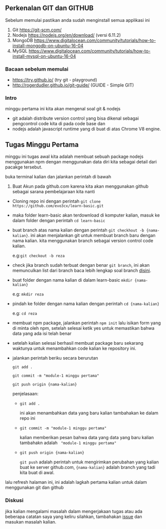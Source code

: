 ## Perkenalan GIT dan GITHUB

Sebelum memulai pastikan anda sudah menginstall semua applikasi ini

1. Git  https://git-scm.com/
2. Nodejs https://nodejs.org/en/download/ (versi 6.11.2)
3. MongoDB https://www.digitalocean.com/community/tutorials/how-to-install-mongodb-on-ubuntu-16-04
4. MySQL https://www.digitalocean.com/community/tutorials/how-to-install-mysql-on-ubuntu-16-04


### Bacaan sebelum memulai
- https://try.github.io/ (try git - playground)
- http://rogerdudler.github.io/git-guide/ (GUIDE - Simple GIT)


### Intro

minggu pertama ini kita akan mengenal soal git & nodejs

- git adalah distribute version control yang bisa dikenal sebagai pengcontrol code kita di pada code base dan
- nodejs adalah javascript runtime yang di buat di atas Chrome V8 engine.  

## Tugas Minggu Pertama

minggu ini tugas awal kita adalah membuat sebuah package nodejs menggunakan npm dengan menggunakan data diri kita sebagai detail dari pacakge tersebut.

buka terminal kalian dan jalankan perintah di bawah

1. Buat Akun pada github.com karena kita akan menggunakan github sebagai sarana pembelajaraan kita nanti

- Cloning repo ini dengan perintah `git clone https://github.com/evo3cx/learn-basic.git`

- maka folder learn-basic akan terdownload di komputer kalian, masuk ke dalam folder dengan perintah `cd learn-basic`

- buat branch atas nama kalian dengan perintah `git checkhout -b {nama-kalian}`. ini akan menjalankan git untuk membuat branch baru dengan nama kalian. kita menggunakan branch sebagai version control code kalian.

  e.g:``` git checkout -b reza ```

- check jika branch sudah terbuat dengan benar `git branch`, ini akan memunculkan list dari branch
  baca lebih lengkap soal branch [disini](https://git-scm.com/book/en/v1/Git-Branching-What-a-Branch-Is).

- buat folder dengan nama kalian di dalam learn-basic `mkdir {nama-kalian}`

  e.g: ``` mkdir reza ```

- pindah ke folder dengan nama kalian dengan perintah `cd {nama-kalian}`

  e.g: ``` cd reza ```

- membuat npm package, jalankan perintah `npm init` lalu isikan form yang di minta oleh npm, setelah selesai ketik yes untuk memastikan bahwa data yang ada isi telah benar


- setelah kalian selesai berhasil membuat package baru sekarang waktunya untuk menambahkan code kalian ke repository ini.

- jalankan perintah beriku secara berurutan

    `git add .`

    `git commit -m "module-1 minggu pertama"`

    `git push origin {nama-kalian}`

  penjelasaan:
  - `git add .`

    ini akan menambahkan data yang baru kalian tambahakan ke dalam repo ini

  - `git commit -m "module-1 minggu pertama"`

    kalian memberikan pesan bahwa data yang data yang baru kalian tambahakn adalah ` "module-1 minggu pertama"`

  - `git push origin {nama-kalian}`

    `git push` adalah perintah untuk mengirimkan perubahan yang kalian buat ke server github.com, `{nama-kalian}` adalah branch yang tadi kita buat di awal.



lalu refresh halaman ini, ini adalah lagkah pertama kalian untuk dalam menggunakan git dan github


### Diskusi

jika kalian mengalami masalah dalam mengerjakaan tugas atau ada beberapa catatan saya yang keliru silahkan, tambahakan [issue](https://github.com/evo3cx/learn-basic/issues) dan masukan masalah kalian.
